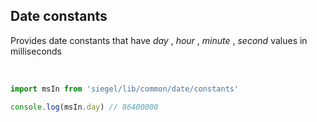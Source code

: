 ## Date constants

Provides date constants that have _day_ , _hour_ , _minute_ , _second_ values in milliseconds

<br />

```ts
import msIn from 'siegel/lib/common/date/constants'

console.log(msIn.day) // 86400000
```